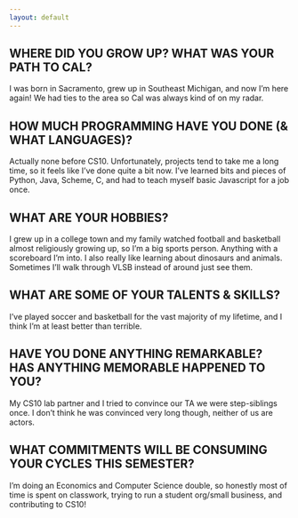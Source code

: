 ```yaml
---
layout: default
---
```


## WHERE DID YOU GROW UP? WHAT WAS YOUR PATH TO CAL?

I was born in Sacramento, grew up in Southeast Michigan, and now I’m here again! We had ties to the area so Cal was always kind of on my radar.

## HOW MUCH PROGRAMMING HAVE YOU DONE (& WHAT LANGUAGES)?

Actually none before CS10. Unfortunately, projects tend to take me a long time, so it feels like I’ve done quite a bit now. I’ve learned bits and pieces of Python, Java, Scheme, C, and had to teach myself basic Javascript for a job once.

## WHAT ARE YOUR HOBBIES?

I grew up in a college town and my family watched football and basketball almost religiously growing up, so I’m a big sports person. Anything with a scoreboard I’m into. I also really like learning about dinosaurs and animals. Sometimes I’ll walk through VLSB instead of around just see them.

## WHAT ARE SOME OF YOUR TALENTS & SKILLS?

I’ve played soccer and basketball for the vast majority of my lifetime, and I think I’m at least better than terrible.

## HAVE YOU DONE ANYTHING REMARKABLE? HAS ANYTHING MEMORABLE HAPPENED TO YOU?

My CS10 lab partner and I tried to convince our TA we were step-siblings once. I don’t think he was convinced very long though, neither of us are actors.

## WHAT COMMITMENTS WILL BE CONSUMING YOUR CYCLES THIS SEMESTER?

I’m doing an Economics and Computer Science double, so honestly most of time is spent on classwork, trying to run a student org/small business, and contributing to CS10!
